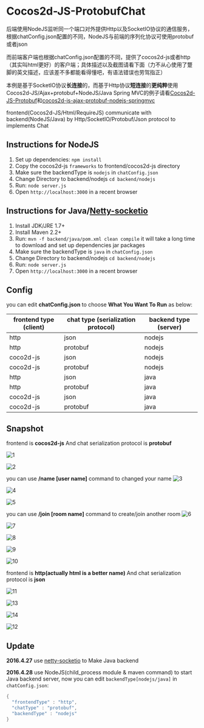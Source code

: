 # Cocos2d-JS-ProtobufChat
后端使用NodeJS监听同一个端口对外提供Http以及SocketIO协议的通信服务，根据chatConfig.json配置的不同，NodeJS与前端的序列化协议可使用protobuf或者json

而前端客户端也根据chatConfig.json配置的不同，提供了cocos2d-js或者http（其实叫html更好）的客户端；具体描述以及截图请看下面（力不从心使用了蹩脚的英文描述，应该差不多都能看得懂吧，有语法错误也劳驾指正）

本例是基于SocketIO协议**长连接**的，而基于Http协议**短连接**的**更纯粹**使用Cocos2d-JS/Ajax+protobuf+NodeJS/Java Spring MVC的例子请看[Cocos2d-JS-Protobuf](https://github.com/whg333/Cocos2d-JS-Protobuf)和[cocos2d-js-ajax-protobuf-nodejs-springmvc](https://github.com/whg333/cocos2d-js-ajax-protobuf-nodejs-springmvc)

frontend(Cocos2d-JS/Html/RequireJS) communicate with backend(NodeJS/Java) by Http/SocketIO/Protobuf/Json protocol to implements Chat

## Instructions for NodeJS
1. Set up dependencies: `npm install`
2. Copy the cocos2d-js `frameworks` to frontend/cocos2d-js directory
3. Make sure the backendType is `nodejs` in `chatConfig.json`
4. Change Directory to backend/nodejs `cd backend/nodejs`
5. Run: `node server.js`
6. Open `http://localhost:3000` in a recent browser

## Instructions for Java/[Netty-socketio](https://github.com/mrniko/netty-socketio)
1. Install JDK/JRE 1.7+
2. Install Maven 2.2+
3. Run: `mvn -f backend/java/pom.xml clean compile` it will take a long time to download and set up dependencies jar packages
4. Make sure the backendType is `java` in `chatConfig.json`
5. Change Directory to backend/nodejs `cd backend/nodejs`
6. Run: `node server.js`
7. Open `http://localhost:3000` in a recent browser


## Config
you can edit **chatConfig.json** to choose **What You Want To Run** as below:

| frontend type (client) | chat type (serialization protocol) | backend type (server) |
| ---------------------- | ---------------------------------- | -------------------- |
| http | json | nodejs |
| http | protobuf | nodejs |
| coco2d-js | json | nodejs |
| coco2d-js | protobuf | nodejs |
| http | json | java |
| http | protobuf | java |
| coco2d-js | json | java |
| coco2d-js | protobuf | java |

## Snapshot
frontend is **cocos2d-js** And chat serialization protocol is **protobuf**

![1](images/1.png)

![2](images/2.png)

you can use **/name [user name]** command to changed your name
![3](images/3.png)

![4](images/4.png)

![5](images/5.png)

you can use **/join [room name]** command to create/join another room
![6](images/6.png)

![7](images/7.png)

![8](images/8.png)

![9](images/9.png)

![10](images/10.png)

frontend is **http(actually html is a better name)** And chat serialization protocol is **json**

![11](images/11.png)

![13](images/13.png)

![14](images/14.png)

![12](images/12.png)

## Update
**2016.4.27** use [netty-socketio](https://github.com/mrniko/netty-socketio) to Make Java backend

**2016.4.28** use NodeJS(child_process module & maven command) to start Java backend server, now you can edit `backendType[nodejs/java]` in `chatConfig.json`:
```java
{
  "frontendType" : "http",
  "chatType" : "protobuf",
  "backendType" : "nodejs"
}
```
